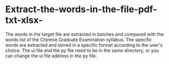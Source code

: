# Extract-the-words-in-the-file-pdf-txt-xlsx-
The words in the target file are extracted in batches and compared with the words list of the Chinese Graduate Examination syllabus. The specific words are extracted and stored in a specific format according to the user's choice.
The ui file and the py file need to be in the same directory, or you can change the ui file address in the py file.
